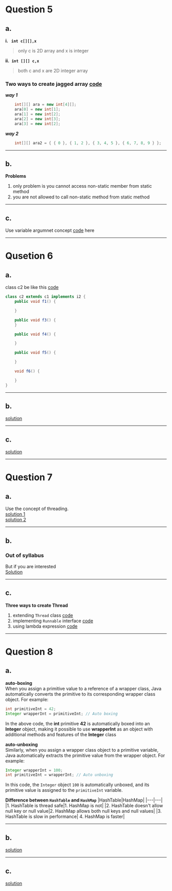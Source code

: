 # Question 5

## a.

**i. ``` int c[][],x```**
>only c is 2D array and x is integer

**ii.``` int [][] c,x```**
>both c and x are 2D integer array

### Two ways to create jagged array [code](./src/Q5a.java)
***way 1***
```java
    int[][] ara = new int[4][];
    ara[0] = new int[1];
    ara[1] = new int[2];
    ara[2] = new int[3];
    ara[3] = new int[2];
```

***way 2***
```java
    int[][] ara2 = { { 0 }, { 1, 2 }, { 3, 4, 5 }, { 6, 7, 8, 9 } };

```

---
## b.
**Problems**
1. only problem is you cannot access non-static member from static method
2. you are not allowed to call non-static method from static method
---
## c.
Use variable argumnet concept [code](./src/Q5c.java) here

---

# Qusetion 6

## a.

class c2 be like this [code](./src/Q6a.java)
```java
class c2 extends c1 implements i2 {
    public void f1() {

    }

    public void f3() {
    }

    public void f4() {

    }

    public void f5() {

    }

    void f6() {

    }
} 
```

---
## b.
[solution](./src/Q6b.java)

---
## c.
[solution](./src/Q6c.java)

---
# Question 7

## a.
Use the concept of threading.\
[solution 1](./src/Q7a.java)\
[solution 2](./src/Q7a_2.java)

---
## b.
### Out of syllabus
But if you are interested\
[Solution](./src/Q7b.java)

---
## c.
**Three ways to create Thread**
1. extending `Thread` class [code](./src/Q7c_1.java)
2. implementing `Runnable` interface [code](./src/Q7c_2.java)
3. using lambda expression [code](./src/Q7c_3.java)

---
# Question 8

## a.
**auto-boxing**\
When you assign a primitive value to a reference of a wrapper class, Java automatically converts the primitive to its corresponding wrapper class object. For example:

```java
int primitiveInt = 42;
Integer wrapperInt = primitiveInt; // Auto boxing
```
In the above code, the **int** primitive **42** is automatically boxed into an **Integer** object, making it possible to use **wrapperInt** as an object with additional methods and features of the **Integer** class

**auto-unboxing**\
Similarly, when you assign a wrapper class object to a primitive variable, Java automatically extracts the primitive value from the wrapper object. For example:

```java
Integer wrapperInt = 100;
int primitiveInt = wrapperInt; // Auto unboxing
```
In this code, the `Integer` object `100` is automatically unboxed, and its primitive value is assigned to the `primitiveInt` variable.

**Difference between `HashTable` and `HashMap`**
|HashTable|HashMap|
|---|---|
|1. HashTable is thread safe|1. HashMap is not|
|2. HashTable doesn't allow null key or null value|2. HashMap allows both null keys and null values|
|3. HashTable is slow in performance| 4. HashMap is faster|

---
## b.
[solution](./src/Q8b.java)

---
## c.
[solution](./src/Q8c.java)